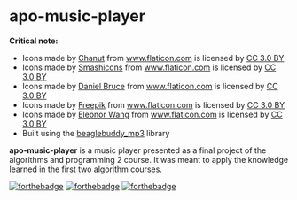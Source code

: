 # apo-music-player
<b>Critical note:</b><br>
  <ul>
  <li><div>Icons made by <a href="https://www.flaticon.com/authors/chanut" title="Chanut">Chanut</a> from <a href="https://www.flaticon.com/" 		   
  title="Flaticon">www.flaticon.com</a> is licensed by <a href="http://creativecommons.org/licenses/by/3.0/" 		    
  title="Creative Commons BY 3.0" target="_blank">CC 3.0 BY</a></div></li>
  <li><div>Icons made by <a href="https://www.flaticon.com/authors/smashicons" title="Smashicons">Smashicons</a> from <a href="https://www.flaticon.com/" 			    
  title="Flaticon">www.flaticon.com</a> is licensed by <a href="http://creativecommons.org/licenses/by/3.0/" 			    
  title="Creative Commons BY 3.0" target="_blank">CC 3.0 BY</a></div></li>
  <li><div>Icons made by <a href="https://www.flaticon.com/authors/daniel-bruce" title="Daniel Bruce">Daniel Bruce</a> from <a href="https://www.flaticon.com/" 			    
  title="Flaticon">www.flaticon.com</a> is licensed by <a href="http://creativecommons.org/licenses/by/3.0/" 			    
  title="Creative Commons BY 3.0" target="_blank">CC 3.0 BY</a></div></li>
  <li><div>Icons made by <a href="https://www.freepik.com/" title="Freepik">Freepik</a> from <a href="https://www.flaticon.com/" 			    
  title="Flaticon">www.flaticon.com</a> is licensed by <a href="http://creativecommons.org/licenses/by/3.0/" 			    
  title="Creative Commons BY 3.0" target="_blank">CC 3.0 BY</a></div></li>
  <li><div>Icons made by <a href="https://www.flaticon.com/authors/eleonor-wang" title="Eleonor Wang">Eleonor Wang</a> from <a href="https://www.flaticon.com/" 			    
  title="Flaticon">www.flaticon.com</a> is licensed by <a href="http://creativecommons.org/licenses/by/3.0/" 			    
  title="Creative Commons BY 3.0" target="_blank">CC 3.0 BY</a></div></li>
  <li><div>Built using the <a href="http://www.beaglebuddy.com" title="beaglebuddy_mp3">beaglebuddy_mp3</a> library</div></li>
  </ul>

  <b>apo-music-player</b> is a music player presented as a final project of the algorithms and programming 2 course.
	It was meant to apply the knowledge learned in the first two algorithm courses.

  [![forthebadge](https://forthebadge.com/images/badges/made-with-java.svg)](https://forthebadge.com)
  [![forthebadge](https://forthebadge.com/images/badges/built-with-love.svg)](https://forthebadge.com)
  [![forthebadge](https://forthebadge.com/images/badges/check-it-out.svg)](https://forthebadge.com)